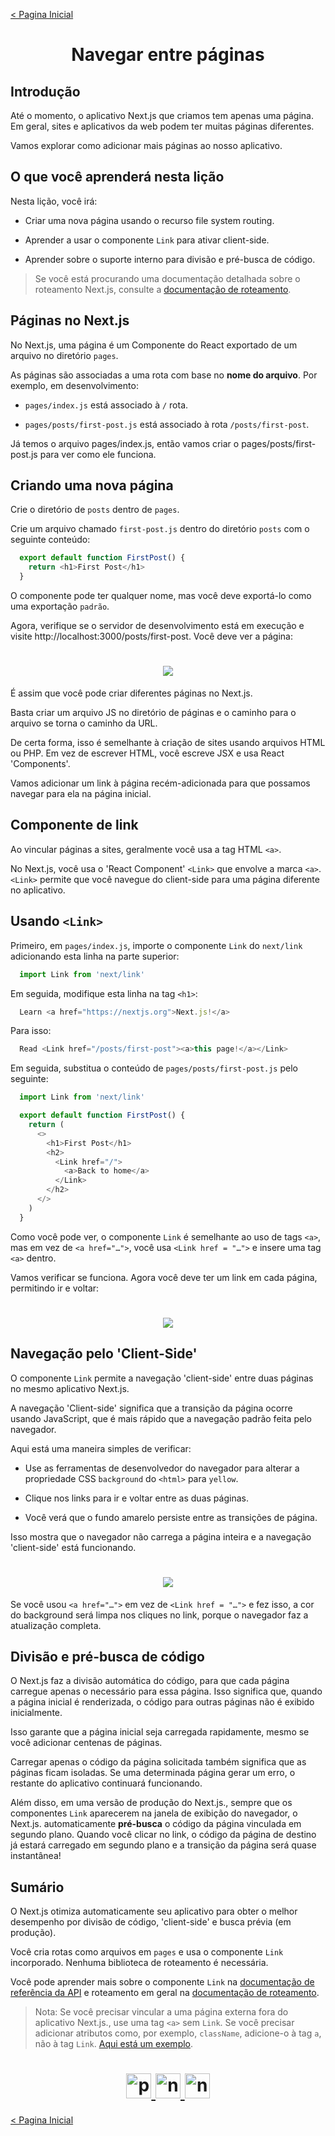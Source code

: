 [< Pagina Inicial](../../README.md#basico)
<h1 align="center">Navegar entre páginas</h1>

## Introdução

Até o momento, o aplicativo Next.js que criamos tem apenas uma página. Em geral, sites e aplicativos da web podem ter muitas páginas diferentes.

Vamos explorar como adicionar mais páginas ao nosso aplicativo.

## O que você aprenderá nesta lição

Nesta lição, você irá:

  - Criar uma nova página usando o recurso file system routing.

  - Aprender a usar o componente `Link` para ativar client-side.

  - Aprender sobre o suporte interno para divisão e pré-busca de código.

>Se você está procurando uma documentação detalhada sobre o roteamento Next.js, consulte a [documentação de roteamento](https://nextjs.org/docs/routing/introduction).

## Páginas no Next.js

No Next.js, uma página é um Componente do React exportado de um arquivo no diretório `pages`.

As páginas são associadas a uma rota com base no **nome do arquivo**. Por exemplo, em desenvolvimento:

  - `pages/index.js` está associado à `/` rota.

  - `pages/posts/first-post.js` está associado à rota `/posts/first-post`.

Já temos o arquivo pages/index.js, então vamos criar o pages/posts/first-post.js para ver como ele funciona.

## Criando uma nova página

Crie o diretório de `posts` dentro de `pages`.

Crie um arquivo chamado `first-post.js` dentro do diretório `posts` com o seguinte conteúdo:

```javascript
  export default function FirstPost() {
    return <h1>First Post</h1>
  }
```

O componente pode ter qualquer nome, mas você deve exportá-lo como uma exportação `padrão`.

Agora, verifique se o servidor de desenvolvimento está em execução e visite http://localhost:3000/posts/first-post. Você deve ver a página:

<h1 align="center"><img src="../../images/first-post.png"></h1>

É assim que você pode criar diferentes páginas no Next.js.

Basta criar um arquivo JS no diretório de páginas e o caminho para o arquivo se torna o caminho da URL.

De certa forma, isso é semelhante à criação de sites usando arquivos HTML ou PHP. Em vez de escrever HTML, você escreve JSX e usa React 'Components'.

Vamos adicionar um link à página recém-adicionada para que possamos navegar para ela na página inicial.

## Componente de link

Ao vincular páginas a sites, geralmente você usa a tag HTML `<a>`.

No Next.js, você usa o 'React Component' `<Link>` que envolve a marca `<a>`. `<Link>` permite que você navegue do client-side para uma página diferente no aplicativo.

## Usando `<Link>`

Primeiro, em `pages/index.js`, importe o componente `Link` do `next/link` adicionando esta linha na parte superior:

```javascript
  import Link from 'next/link'
```

Em seguida, modifique esta linha na tag `<h1>`:

```javascript
  Learn <a href="https://nextjs.org">Next.js!</a>
```

Para isso:

```javascript
  Read <Link href="/posts/first-post"><a>this page!</a></Link>
```

Em seguida, substitua o conteúdo de `pages/posts/first-post.js` pelo seguinte:

```javascript
  import Link from 'next/link'

  export default function FirstPost() {
    return (
      <>
        <h1>First Post</h1>
        <h2>
          <Link href="/">
            <a>Back to home</a>
          </Link>
        </h2>
      </>
    )
  }
```

Como você pode ver, o componente `Link` é semelhante ao uso de tags `<a>`, mas em vez de `<a href="…">`, você usa `<Link href = "…">` e insere uma tag `<a>` dentro.

Vamos verificar se funciona. Agora você deve ter um link em cada página, permitindo ir e voltar:

<h1 align="center"><img src="../../images/links.gif"></h1>

## Navegação pelo 'Client-Side'

O componente `Link` permite a navegação 'client-side' entre duas páginas no mesmo aplicativo Next.js.

A navegação 'Client-side' significa que a transição da página ocorre usando JavaScript, que é mais rápido que a navegação padrão feita pelo navegador.

Aqui está uma maneira simples de verificar:

  - Use as ferramentas de desenvolvedor do navegador para alterar a propriedade CSS `background` do `<html>` para `yellow`.

  - Clique nos links para ir e voltar entre as duas páginas.

  - Você verá que o fundo amarelo persiste entre as transições de página.

Isso mostra que o navegador não carrega a página inteira e a navegação 'client-side' está funcionando.

<h1 align="center"><img src="../../images/client-side.gif"></h1>

Se você usou `<a href="…">` em vez de `<Link href = "…">` e fez isso, a cor do background será limpa nos cliques no link, porque o navegador faz a atualização completa.

## Divisão e pré-busca de código

O Next.js faz a divisão automática do código, para que cada página carregue apenas o necessário para essa página. Isso significa que, quando a página inicial é renderizada, o código para outras páginas não é exibido inicialmente.

Isso garante que a página inicial seja carregada rapidamente, mesmo se você adicionar centenas de páginas.

Carregar apenas o código da página solicitada também significa que as páginas ficam isoladas. Se uma determinada página gerar um erro, o restante do aplicativo continuará funcionando.

Além disso, em uma versão de produção do Next.js., sempre que os componentes `Link` aparecerem na janela de exibição do navegador, o Next.js. automaticamente **pré-busca** o código da página vinculada em segundo plano. Quando você clicar no link, o código da página de destino já estará carregado em segundo plano e a transição da página será quase instantânea!

## Sumário

O Next.js otimiza automaticamente seu aplicativo para obter o melhor desempenho por divisão de código, 'client-side' e busca prévia (em produção).

Você cria rotas como arquivos em `pages` e usa o componente `Link` incorporado. Nenhuma biblioteca de roteamento é necessária.

Você pode aprender mais sobre o componente `Link` na [documentação de referência da API](https://nextjs.org/docs/api-reference/next/link) e roteamento em geral na [documentação de roteamento](https://nextjs.org/docs/routing/introduction).

>Nota: Se você precisar vincular a uma página externa fora do aplicativo Next.js., use uma tag `<a>` sem `Link`.
>Se você precisar adicionar atributos como, por exemplo, `className`, adicione-o à tag `a`, não à tag `Link`. [Aqui está um exemplo](https://github.com/zeit/next-learn-starter/blob/master/snippets/link-classname-example.js).

<h1 align="center">
<a href="../../README.md#basico">
  <img src="../../images/previous-arrow.svg" alt="previous-arrow" width="40px">
  <img src="../../images/home.svg" alt="next-arrow" width="40px">
  <img src="../../images/next-arrow.svg" alt="next-arrow" width="40px">
</a>
</h1>

[< Pagina Inicial](../../README.md#basico)